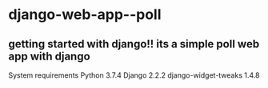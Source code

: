# django-web-app--poll
getting started with django!!
its a simple poll web app with django
---------

System requirements
Python               3.7.4
Django               2.2.2
django-widget-tweaks 1.4.8
